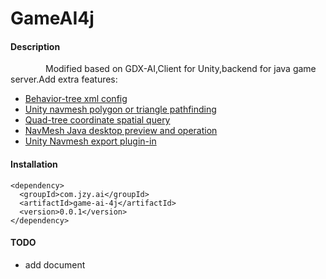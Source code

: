# GameAI4j
#### Description
&emsp;&emsp;&emsp;&emsp;Modified based on GDX-AI,Client for Unity,backend for java game server.Add extra features:
* [Behavior-tree xml config](https://github.com/jzyong/GameAI4j/tree/main/src/main/java/com/jzy/ai/btree)
* [Unity navmesh polygon or triangle pathfinding](https://github.com/jzyong/GameAI4j/tree/main/src/main/java/com/jzy/ai/nav)
* [Quad-tree coordinate spatial query](https://github.com/jzyong/GameAI4j/tree/main/src/main/java/com/jzy/ai/quadtree)
* [NavMesh Java desktop preview and operation](https://github.com/jzyong/GameAI4j/tree/main/src/main/java/com/jzy/ai/nav/polygon/ui)
* [Unity Navmesh export plugin-in](https://github.com/jzyong/NavMeshDemo)



#### Installation

    <dependency>
      <groupId>com.jzy.ai</groupId>
      <artifactId>game-ai-4j</artifactId>
      <version>0.0.1</version>
    </dependency>


#### TODO
* add document
